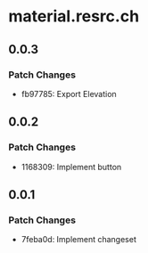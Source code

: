 # material.resrc.ch

## 0.0.3

### Patch Changes

- fb97785: Export Elevation

## 0.0.2

### Patch Changes

- 1168309: Implement button

## 0.0.1

### Patch Changes

- 7feba0d: Implement changeset

